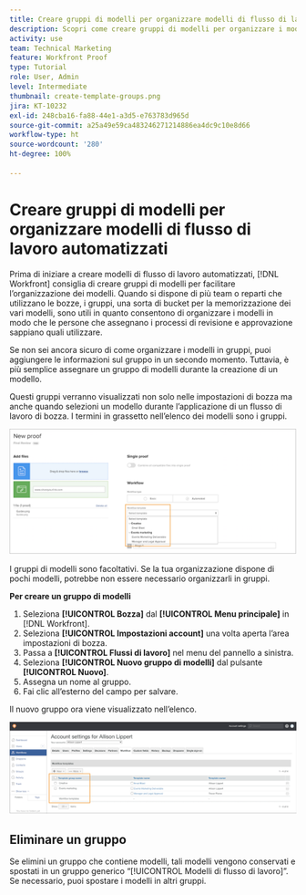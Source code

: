 ```yaml
---
title: Creare gruppi di modelli per organizzare modelli di flusso di lavoro automatizzati
description: Scopri come creare gruppi di modelli per organizzare i modelli di flusso di lavoro di bozza creati automaticamente.
activity: use
team: Technical Marketing
feature: Workfront Proof
type: Tutorial
role: User, Admin
level: Intermediate
thumbnail: create-template-groups.png
jira: KT-10232
exl-id: 248cba16-fa88-44e1-a3d5-e763783d965d
source-git-commit: a25a49e59ca483246271214886ea4dc9c10e8d66
workflow-type: ht
source-wordcount: '280'
ht-degree: 100%

---
```


# Creare gruppi di modelli per organizzare modelli di flusso di lavoro automatizzati

Prima di iniziare a creare modelli di flusso di lavoro automatizzati, [!DNL Workfront] consiglia di creare gruppi di modelli per facilitare l’organizzazione dei modelli. Quando si dispone di più team o reparti che utilizzano le bozze, i gruppi, una sorta di bucket per la memorizzazione dei vari modelli, sono utili in quanto consentono di organizzare i modelli in modo che le persone che assegnano i processi di revisione e approvazione sappiano quali utilizzare.

Se non sei ancora sicuro di come organizzare i modelli in gruppi, puoi aggiungere le informazioni sul gruppo in un secondo momento. Tuttavia, è più semplice assegnare un gruppo di modelli durante la creazione di un modello.

Questi gruppi verranno visualizzati non solo nelle impostazioni di bozza ma anche quando selezioni un modello durante l’applicazione di un flusso di lavoro di bozza. I termini in grassetto nell’elenco dei modelli sono i gruppi.

![I gruppi di modelli vengono visualizzati in grassetto quando si seleziona un modello](assets/proof-system-setups-template-group-show-on-upload.png)

I gruppi di modelli sono facoltativi. Se la tua organizzazione dispone di pochi modelli, potrebbe non essere necessario organizzarli in gruppi.

**Per creare un gruppo di modelli**

1. Seleziona **[!UICONTROL Bozza]** dal **[!UICONTROL Menu principale]** in [!DNL Workfront].
1. Seleziona **[!UICONTROL Impostazioni account]** una volta aperta l’area impostazioni di bozza.
1. Passa a **[!UICONTROL Flussi di lavoro]** nel menu del pannello a sinistra.
1. Seleziona **[!UICONTROL Nuovo gruppo di modelli]** dal pulsante **[!UICONTROL Nuovo]**.
1. Assegna un nome al gruppo.
1. Fai clic all’esterno del campo per salvare.

Il nuovo gruppo ora viene visualizzato nell’elenco.

![Elenco dei gruppi di modelli nelle impostazioni del flusso di lavoro di bozza](assets/proof-system-setups-template-group-groups-set-up.png)

## Eliminare un gruppo

Se elimini un gruppo che contiene modelli, tali modelli vengono conservati e spostati in un gruppo generico “[!UICONTROL Modelli di flusso di lavoro]”. Se necessario, puoi spostare i modelli in altri gruppi.

<!--
Learn More Icon
Create and manage Automated Workflow templates
-->
